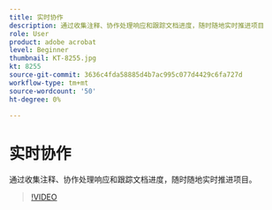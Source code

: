 ```yaml
---
title: 实时协作
description: 通过收集注释、协作处理响应和跟踪文档进度，随时随地实时推进项目
role: User
product: adobe acrobat
level: Beginner
thumbnail: KT-8255.jpg
kt: 8255
source-git-commit: 3636c4fda58885d4b7ac995c077d4429c6fa727d
workflow-type: tm+mt
source-wordcount: '50'
ht-degree: 0%

---
```


# 实时协作

通过收集注释、协作处理响应和跟踪文档进度，随时随地实时推进项目。

>[!VIDEO](https://video.tv.adobe.com/v/337500?hidetitle=true)
